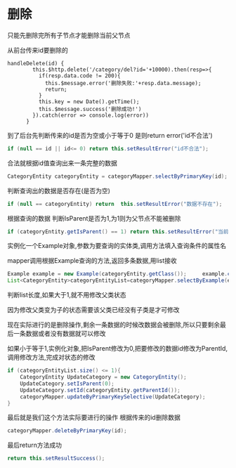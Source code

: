 # 删除

只能先删除完所有子节点才能删除当前父节点

从前台传来id要删除的

```ajax
handleDelete(id) {
        this.$http.delete('/category/del?id='+10000).then(resp=>{
          if(resp.data.code != 200){
            this.$message.error('删除失败:'+resp.data.message);
            return;
          }
          this.key = new Date().getTime();
          this.$message.success('删除成功!')
        }).catch(error => console.log(error))
      }
```

到了后台先判断传来的id是否为空或小于等于0 是则return error('id不合法')

```java
if (null == id || id<= 0) return this.setResultError("id不合法");
```

合法就根据id值查询出来一条完整的数据

```java
CategoryEntity categoryEntity = categoryMapper.selectByPrimaryKey(id);
```

判断查询出的数据是否存在(是否为空)

```java
if (null == categoryEntity) return  this.setResultError("数据不存在");
```

根据查询的数据 判断IsParent是否为1,为1则为父节点不能被删除

```java
if (categoryEntity.getIsParent() == 1) return this.setResultError("当前节点为父节点");
```

实例化一个Example对象,参数为要查询的实体类,调用方法填入查询条件的属性名

mapper调用根据Example查询的方法,返回多条数据,用list接收

```java
Example example = new Example(categoryEntity.getClass());     example.createCriteria().andEqualTo("parentId",categoryEntity.getParentId());
List<CategoryEntity>categoryEntityList=categoryMapper.selectByExample(example);
```

判断list长度,如果大于1,就不用修改父类状态

因为修改父类变为子的状态需要该父类已经没有子类是才可修改

现在实际进行的是删除操作,剩余一条数据的时候改数据会被删除,所以只要剩余最后一条数据或者没有数据就可以修改

如果小于等于1,实例化对象,把IsParent修改为0,把要修改的数据id修改为ParentId,调用修改方法,完成对状态的修改

```java
if (categoryEntityList.size() <= 1){
    CategoryEntity UpdateCategory = new CategoryEntity();
    UpdateCategory.setIsParent(0);
    UpdateCategory.setId(categoryEntity.getParentId());
    categoryMapper.updateByPrimaryKeySelective(UpdateCategory);
}
```

最后就是我们这个方法实际要进行的操作	根据传来的id删除数据

```java
categoryMapper.deleteByPrimaryKey(id);
```

最后return方法成功

```java
return this.setResultSuccess();
```

